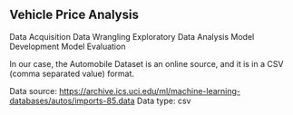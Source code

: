 ##  Vehicle Price Analysis

Data Acquisition
Data Wrangling
Exploratory Data Analysis
Model Development
Model Evaluation

In our case, the Automobile Dataset is an online source, and it is in a CSV (comma separated value) format.

Data source: https://archive.ics.uci.edu/ml/machine-learning-databases/autos/imports-85.data
Data type: csv
